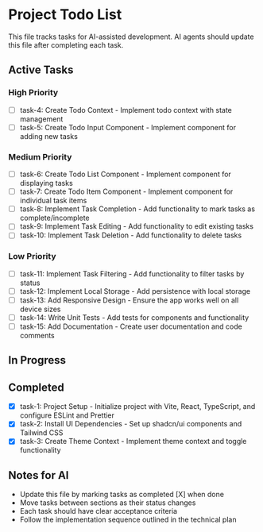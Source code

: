 # Project Todo List

This file tracks tasks for AI-assisted development. AI agents should update this file after completing each task.

## Active Tasks

### High Priority
- [ ] task-4: Create Todo Context - Implement todo context with state management
- [ ] task-5: Create Todo Input Component - Implement component for adding new tasks

### Medium Priority
- [ ] task-6: Create Todo List Component - Implement component for displaying tasks
- [ ] task-7: Create Todo Item Component - Implement component for individual task items
- [ ] task-8: Implement Task Completion - Add functionality to mark tasks as complete/incomplete
- [ ] task-9: Implement Task Editing - Add functionality to edit existing tasks
- [ ] task-10: Implement Task Deletion - Add functionality to delete tasks

### Low Priority
- [ ] task-11: Implement Task Filtering - Add functionality to filter tasks by status
- [ ] task-12: Implement Local Storage - Add persistence with local storage
- [ ] task-13: Add Responsive Design - Ensure the app works well on all device sizes
- [ ] task-14: Write Unit Tests - Add tests for components and functionality
- [ ] task-15: Add Documentation - Create user documentation and code comments

## In Progress

## Completed
- [X] task-1: Project Setup - Initialize project with Vite, React, TypeScript, and configure ESLint and Prettier
- [X] task-2: Install UI Dependencies - Set up shadcn/ui components and Tailwind CSS
- [X] task-3: Create Theme Context - Implement theme context and toggle functionality

## Notes for AI
- Update this file by marking tasks as completed [X] when done
- Move tasks between sections as their status changes
- Each task should have clear acceptance criteria
- Follow the implementation sequence outlined in the technical plan
